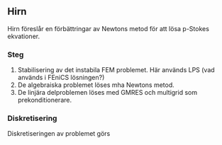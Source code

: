 ## Hirn

Hirn föreslår en förbättringar av Newtons metod för att lösa p-Stokes ekvationer. 

### Steg

1. Stabilisering av det instabila FEM problemet. Här används LPS (vad används i FEniCS lösningen?)
2. De algebraiska problemet löses mha Newtons metod.
3. De linjära delproblemen löses med GMRES och multigrid som prekonditionerare. 

### Diskretisering

Diskretiseringen av problemet görs 
